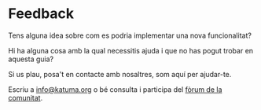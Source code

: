 # Feedback

Tens alguna idea sobre com es podria implementar una nova funcionalitat?

Hi ha alguna cosa amb la qual necessitis ajuda i que no has pogut trobar en aquesta guia?

Si us plau, posa't en contacte amb nosaltres, som aquí per ajudar-te.

Escriu a info@katuma.org o bé consulta i participa del [fòrum de la comunitat](https://community.coopdevs.org/c/katuma).

